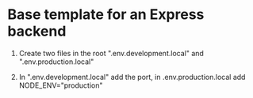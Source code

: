 # Base template for an Express backend

1. Create two files in the root ".env.development.local" and ".env.production.local"

2. In ".env.development.local" add the port, in .env.production.local add NODE_ENV="production"